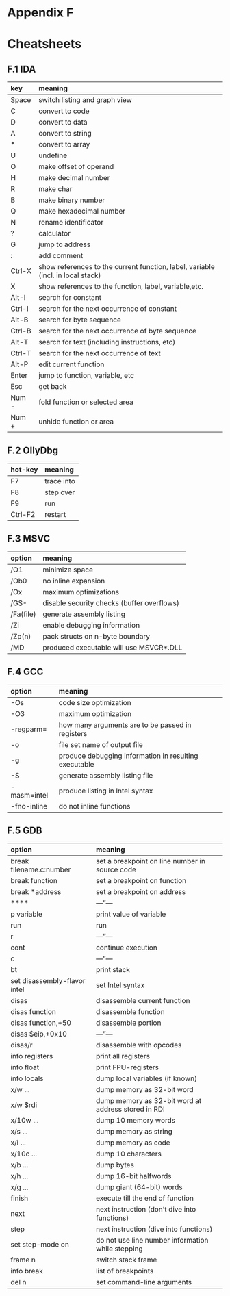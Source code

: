 # Appendix F
# Cheatsheets

## F.1 IDA


key     | meaning
:-------|:---------------------------------------------
Space   | switch listing and graph view
C       | convert to code
D       | convert to data
A       | convert to string
\*      | convert to array
U       | undefine
O       | make offset of operand
H       | make decimal number
R       | make char
B       | make binary number
Q       | make hexadecimal number
N       | rename identificator
?       | calculator
G       | jump to address
:       | add comment
Ctrl-X  | show references to the current function, label, variable (incl. in local stack)
X       | show references to the function, label, variable,etc.
Alt-I   | search for constant
Ctrl-I  | search for the next occurrence of constant
Alt-B   | search for byte sequence
Ctrl-B  | search for the next occurrence of byte sequence
Alt-T   | search for text (including instructions, etc)
Ctrl-T  | search for the next occurrence of text
Alt-P   | edit current function
Enter   | jump to function, variable, etc
Esc     | get back
Num -   | fold function or selected area
Num +   | unhide function or area


## F.2 OllyDbg

hot-key | meaning
:-------|:-------------
F7      | trace into
F8      | step over
F9      | run
Ctrl-F2 | restart

## F.3 MSVC

option      | meaning
:-----------|:----------------------------------------
/O1         | minimize space
/Ob0        | no inline expansion
/Ox         | maximum optimizations
/GS-        | disable security checks (buffer overflows)
/Fa(file)   | generate assembly listing
/Zi         | enable debugging information
/Zp(n)      | pack structs on n-byte boundary
/MD         | produced executable will use MSVCR*.DLL

## F.4 GCC

option      | meaning
:-----------|:--------------------------
-Os         | code size optimization
-O3         | maximum optimization
-regparm=   | how many arguments are to be passed in registers
-o          | file set name of output file
-g          | produce debugging information in resulting executable
-S          | generate assembly listing file
-masm=intel | produce listing in Intel syntax
-fno-inline | do not inline functions

## F.5 GDB

option                          | meaning
:-------------------------------|:------------------------------------------------
break filename.c:number         | set a breakpoint on line number in source code
break function                  | set a breakpoint on function
break \*address                 | set a breakpoint on address
****                            | —”—
p variable                      | print value of variable
run                             | run
r                               | —”—
cont                            | continue execution
c                               | —”—
bt                              | print stack
set disassembly-flavor intel    | set Intel syntax
disas                           | disassemble current function
disas function                  | disassemble function
disas function,+50              | disassemble portion
disas $eip,+0x10                | —”—
disas/r                         | disassemble with opcodes
info registers                  | print all registers
info float                      | print FPU-registers
info locals                     | dump local variables (if known)
x/w ...                         | dump memory as 32-bit word
x/w $rdi                        | dump memory as 32-bit word at address stored in RDI
x/10w ...                       | dump 10 memory words
x/s ...                         | dump memory as string
x/i ...                         | dump memory as code
x/10c ...                       | dump 10 characters
x/b ...                         | dump bytes
x/h ...                         | dump 16-bit halfwords
x/g ...                         | dump giant (64-bit) words
finish                          | execute till the end of function
next                            | next instruction (don’t dive into functions)
step                            | next instruction (dive into functions)
set step-mode on                | do not use line number information while stepping
frame n                         | switch stack frame
info break                      | list of breakpoints
del n                           | set command-line arguments
